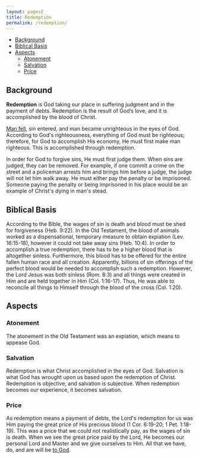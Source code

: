 ```yaml
---
layout: pagev2
title: Redemption
permalink: /redemption/
---
```

- [Background](#background)
- [Biblical Basis](#biblical-basis)
- [Aspects](#aspects)
  - [Atonement](#atonement)
  - [Salvation](#salvation)
  - [Price](#price)

## Background

**Redemption** is God taking our place in suffering judgment and in the payment of debts. Redemption is the result of God’s love, and it is accomplished by the blood of Christ.

[Man fell](../fall_of_man), sin entered, and man became unrighteous in the eyes of God. According to God's righteousness, everything of God must be righteous; therefore, for God to accomplish His economy, He must first make man righteous. This is accomplished through redemption.

In order for God to forgive sins, He must first judge them. When sins are judged, they can be removed. For example, if one commit a crime on the street and a policeman arrests him and brings him before a judge, the judge will not let him walk away. He must either pay the penalty or be imprisoned. Someone paying the penalty or being imprisoned in his place would be an example of Christ's dying in man's stead.

## Biblical Basis

According to the Bible, the wages of sin is death and blood must be shed for forgiveness (Heb. 9:22). In the Old Testament, the blood of animals worked as a dispensational, temporary measure to obtain expiation (Lev. 16:15-18), however it could not take away sins (Heb. 10:4). In order to accomplish a true redemption, there has to be a higher blood that is altogether sinless. Furthermore, this blood has to be offered for the entire fallen human race and all creation. Apparently, billions of sin offerings of the perfect blood would be needed to accomplish such a redemption. However, the Lord Jesus was both sinless (Rom. 8:3) and all things were created in Him and are held together in Him (Col. 1:16-17). Thus, He was able to reconcile all things to Himself through the blood of the cross (Col. 1:20).

## Aspects

### Atonement

The atonement in the Old Testament was an expiation, which means to appease God. 

### Salvation

Redemption is what Christ accomplished in the eyes of God. Salvation is what God has wrought upon us based upon the redemption of Christ. Redemption is objective, and salvation is subjective. When redemption becomes our experience, it becomes salvation. 

### Price

As redemption means a payment of debts, the Lord's redemption for us was Him paying the great price of His precious blood (1 Cor. 6:19-20; 1 Pet. 1:18-19). This was a price that we could not realistically pay, as the wages of sin is death. When we see the great price paid by the Lord, He becomes our personal Lord and Master and we give ourselves to Him. All that we have, do, and are will be [to God](../living_to_the_lord).